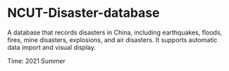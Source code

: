 # NCUT-Disaster-database
A database that records disasters in China, including earthquakes, floods, fires, mine disasters, explosions, and air disasters. It supports automatic data import and visual display.

Time: 2021 Summer
